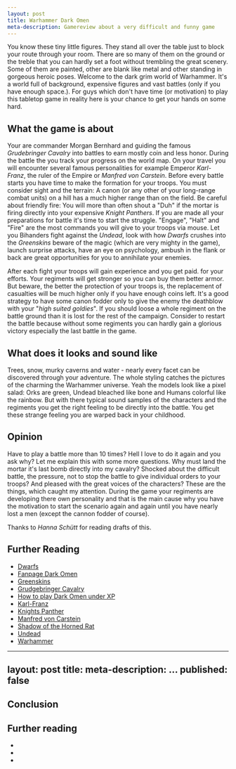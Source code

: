```yaml
---
layout: post
title: Warhammer Dark Omen
meta-description: Gamereview about a very difficult and funny game
---
```

You know these tiny little figures. They stand all over the table just to block your route through
your room.  There are so many of them on the ground or the treble that you can hardly set a foot
without trembling the great scenery. Some of them are painted, other are blank like metal and other
standing in gorgeous heroic poses. Welcome to the dark grim world of Warhammer. It's a world full of
background, expensive figures and vast battles (only if you have enough space.). For guys which
don't have time (or motivation) to play this tabletop game in reality here is your chance to get
your hands on some hard.


## What the game is about

Your are commander Morgan Bernhard and guiding the famous *Grudebringer Cavalry* into battles to
earn mostly coin and less honor. During the battle the you track your progress on the world map. On
your travel you will encounter several famous personalities for example Emperor *Karl-Franz*, the
ruler of the Empire or *Manfred von Carstein*. Before every battle starts you have time to make the
formation for your troops. You must consider sight and the terrain: A canon (or any other of your
long-range combat units) on a hill has a much higher range than on the field. Be careful about
friendly fire: You will more than often shout a "Duh" if the mortar is firing directly into your
expensive *Knight Panthers*. If you are made all your preparations for battle it's time to start the
struggle. "Engage", "Halt" and "Fire" are the most commands you will give to your troops via mouse.
Let you Bihanders fight against the *Undead*, look with how *Dwarfs* crushes into the *Greenskins*
beware of the magic (which are very mighty in the game), launch surprise attacks, have an eye on
psychology, ambush in the flank or back are great opportunities for you to annihilate your enemies.


After each fight your troops will gain experience and you get paid. for your efforts. Your regiments
will get stronger so you can buy them better armor. But beware, the better the protection of your
troops is, the replacement of casualties will be much higher only if you have enough coins left.
It's a good strategy to have some canon fodder only to give the enemy the deathblow with your "*high
suited goldies*". If you should loose a whole regiment on the battle ground than it is lost for the
rest of the campaign. Consider to restart the battle because without some regiments you can hardly
gain a glorious victory especially the last battle in the game.


## What does it looks and sound like

Trees, snow, murky caverns and water - nearly every facet can be discovered through your adventure.
The whole styling catches the pictures of the charming the Warhammer universe. Yeah the models look
like a pixel salad: Orks are green, Undead bleached like bone and Humans colorful like the rainbow.
But with there typical sound samples of the characters and the regiments you get the right feeling
to be directly into the battle. You get these strange feeling you are warped back in your childhood.


## Opinion

Have to play a battle more than 10 times? Hell I love to do it again and you ask why? Let me explain
this with some more questions. Why must land the mortar it's last bomb directly into my cavalry?
Shocked about the difficult battle, the pressure, not to stop the battle to give individual orders
to your troops? And pleased with the great voices of the characters? These are the things, which
caught my attention. During the game your regiments are developing there own personality and that is
the main cause why you have the motivation to start the scenario again and again until you have
nearly lost a men (except the cannon fodder of course).


Thanks to *Hanna Schütt* for reading drafts of this.


## Further Reading

*  [Dwarfs](http://en.wikipedia.org/wiki/Dwarf_%28Warhammer%29)
*  [Fanpage Dark Omen](http://en.dark-omen.org)
*  [Greenskins](http://en.wikipedia.org/wiki/Orcs_and_Goblins)
*  [Grudgebringer Cavalry](http://en.dark-omen.org/troops/empire/grudgebringer-cavalry.html)
*  [How to play Dark Omen under XP](http://en.dark-omen.org/dark-omen-and-windows-xp.html)
*  [Karl-Franz](http://en.wikipedia.org/wiki/The_Empire_%28Warhammer%29#Political_structure)
*  [Knights Panther](http://en.wikipedia.org/wiki/Knightly_orders_%28Warhammer%29#Knights_Panther)
*  [Manfred von Carstein](http://en.wikipedia.org/wiki/Von_Carstein#Mannfred)
*  [Shadow of the Horned Rat](http://www.mobygames.com/game/windows/warhammer-shadow-of-the-horned-rat/screenshots/gameShotId,23070)
*  [Undead](http://en.wikipedia.org/wiki/Undead_%28Warhammer%29)
*  [Warhammer](http://www.games-workshop.com)

---
layout: post
title:
meta-description: ...
published: false
---

## Conclusion

## Further reading

-
-
-


